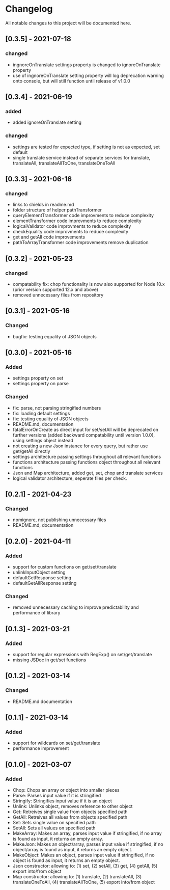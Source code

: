 # Changelog
All notable changes to this project will be documented here.

## [0.3.5] - 2021-07-18
### changed
- ingnoreOnTranslate settings property is changed to ignoreOnTranslate property
- use of ingnoreOnTranslate setting property will log deprecation warning onto console, but will still function until release of v1.0.0


## [0.3.4] - 2021-06-19
### added
- added ignoreOnTranslate setting

### changed
- settings are tested for expected type, if setting is not as expected, set default
- single translate service instead of separate services for translate, translateAll, translateAllToOne, translateOneToAll

## [0.3.3] - 2021-06-16
### changed
- links to shields in readme.md
- folder structure of helper pathTransformer
- queryElementTransformer code improvments to reduce complexity
- elementTransformer code improvments to reduce complexity
- logicalValidator code improvments to reduce complexity
- checkEquality code improvments to reduce complexity
- get and getAll code improvements
- pathToArrayTransformer code improvements remove duplication


## [0.3.2] - 2021-05-23
### changed
- compatability fix: chop functionality is now also supported for Node 10.x (prior version supported 12.x and above)
- removed unnecessary files from repository

## [0.3.1] - 2021-05-16
### Changed
- bugfix: testing equality of JSON objects

## [0.3.0] - 2021-05-16
### Added
- settings property on set
- settings property on parse

### Changed
- fix: parse, not parsing stringified numbers
- fix: loading default settings
- fix: testing equality of JSON objects
- README.md, documentation
- fatalErrorOnCreate as direct input for set/setAll will be deprecated on further versions (added backward compatability until version 1.0.0), using settings object instead
- not creating a new Json instance for every query, but rather use get/getAll directly
- settings architecture passing settings throughout all relevant functions
- functions architecture passing functions object throughout all relevant functions
- Json and Map architecture, added get, set, chop and translate services
- logical validator architecture, seperate files per check.

## [0.2.1] - 2021-04-23
### Changed
- npmignore, not publishing unnecessary files
- README.md, documentation

## [0.2.0] - 2021-04-11
### Added
- support for custom functions on get/set/translate
- unlinkInputObject setting
- defaultGetResponse setting
- defaultGetAllResponse setting

### Changed
- removed unnecessary caching to improve predictability and performance of library


## [0.1.3] - 2021-03-21
### Added
- support for regular expressions with RegExp() on set/get/translate
- missing JSDoc in get/set functions


## [0.1.2] - 2021-03-14
### Changed
- README.md documentation

## [0.1.1] - 2021-03-14
### Added
- support for wildcards on set/get/translate
- performance improvement

## [0.1.0] - 2021-03-07
### Added
- Chop: Chops an array or object into smaller pieces
- Parse: Parses input value if it is stringified
- Stringify: Stringifies input value if it is an object
- Unlink: Unlinks object, removes reference to other object
- Get: Retreives single value from objects specified path
- GetAll: Retreives all values from objects specified path
- Set: Sets single value on specified path
- SetAll: Sets all values on specified path
- MakeArray: Makes an array, parses input value if stringified, if no array is found as input, it returns an empty array.
- MakeJson: Makes an object/array, parses input value if stringified, if no object/array is found as input, it returns an empty object.
- MakeObject: Makes an object, parses input value if stringified, if no object is found as input, it returns an empty object.
- Json constructor: allowing to: (1) set, (2) setAll, (3) get, (4) getAll, (5) export into/from object
- Map constructor:  allowing to: (1) translate, (2) translateAll, (3) translateOneToAll, (4) translateAllToOne, (5) export into/from object

